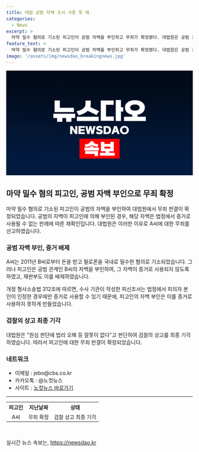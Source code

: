 ```yaml
---
title: 대법 공범 자백 조서 사용 못 해
categories:
  - News
excerpt: >
  마약 밀수 혐의로 기소된 피고인이 공범 자백을 부인하고 무죄가 확정됐다. 대법원은 공범 관계인이 자백한 진술조서를 피고인이 부인하면 증거로 사용할 수 없다는 기존 판례를 재확인했다. 이로써 마약류관리법 위반(향정) 혐의로 기소된 A씨에 대한 무죄가 최종 확정됐다. 공범이 자백을 부인하면 증거로 사용할 수 없는 개정 형사소송법에 따른 결정이다. 사건의 경위와 관련된 정보를 보유한 제보를 기다린다. (150자)
feature_text: >
  마약 밀수 혐의로 기소된 피고인이 공범 자백을 부인하고 무죄가 확정됐다. 대법원은 공범 관계인이 자백한 진술조서를 피고인이 부인하면 증거로 사용할 수 없다는 기존 판례를 재확인했다. 이로써 마약류관리법 위반(향정) 혐의로 기소된 A씨에 대한 무죄가 최종 확정됐다. 공범이 자백을 부인하면 증거로 사용할 수 없는 개정 형사소송법에 따른 결정이다. 사건의 경위와 관련된 정보를 보유한 제보를 기다린다. (150자)
image: '/assets/img/newsdao_breakingnews.jpg'
---
```


<p><img src="/assets/img/newsdao_breakingnews.jpg" alt="flaretime 속보" /></p>

<h2 data-ke-size="size26">마약 밀수 혐의 피고인, 공범 자백 부인으로 무죄 확정</h2>

<p data-ke-size="size16">마약 밀수 혐의로 기소된 피고인이 공범의 자백을 부인하여 대법원에서 무죄 판결이 확정되었습니다. 공범의 자백이 피고인에 의해 부인된 경우, 해당 자백은 법정에서 증거로 사용될 수 없는 판례에 따른 재확인입니다. 대법원은 이러한 이유로 A씨에 대한 무죄를 선고하였습니다.</p>

<h3>공범 자백 부인, 증거 배제</h3>

<p data-ke-size="size16">A씨는 2011년 B씨로부터 돈을 받고 필로폰을 국내로 밀수한 혐의로 기소되었습니다. 그러나 피고인은 공범 관계인 B씨의 자백을 부인하여, 그 자백이 증거로 사용되지 않도록 하였고, 재판부도 이를 배제하였습니다.</p>

<p data-ke-size="size16">개정 형사소송법 312조에 따르면, 수사 기관이 작성한 피신조서는 법정에서 피의자 본인이 인정한 경우에만 증거로 사용할 수 있기 때문에, 피고인의 자백 부인은 이를 증거로 사용하지 못하게 만들었습니다.</p>

<h3>검찰의 상고 최종 기각</h3>

<p data-ke-size="size16">대법원은 "원심 판단에 법리 오해 등 잘못이 없다"고 판단하여 검찰의 상고를 최종 기각하였습니다. 따라서 피고인에 대한 무죄 판결이 확정되었습니다.</p>

<h3>네트워크</h3>

<ul>
  <li>이메일 : jebo@cbs.co.kr</li>
  <li>카카오톡 : @노컷뉴스</li>
  <li>사이트 : <a href="https://url.kr/b71afn">노컷뉴스 바로가기</a></li>
</ul>

<hr>

<table>
  <tr>
    <th>피고인</th>
    <th>지난날짜</th>
    <th>상태</th>
  </tr>
  <tr>
    <td style="text-align: center;">A씨</td>
    <td style="text-align: center;">무죄 확정</td>
    <td style="text-align: center;">검찰 상고 최종 기각</td>
  </tr>
</table>

<p data-ke-size="size16">&nbsp;</p>
실시간 뉴스 속보는, <a href="https://newsdao.kr" rel="dofollow">https://newsdao.kr</a>


